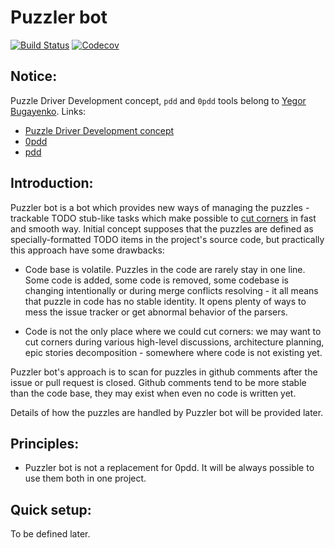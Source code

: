 # Puzzler bot

[![Build Status](https://img.shields.io/travis/skapral/puzzlerbot/master.svg)](https://travis-ci.org/skapral/puzzlerbot)
[![Codecov](https://codecov.io/gh/skapral/puzzlerbot/branch/master/graph/badge.svg)](https://codecov.io/gh/skapral/puzzlerbot)

## Notice:

Puzzle Driver Development concept, `pdd` and `0pdd` tools belong to [Yegor Bugayenko](yegor256.com).
Links:
- [Puzzle Driver Development concept](https://www.yegor256.com/2010/03/04/pdd.html)
- [0pdd](https://github.com/yegor256/0pdd/)
- [pdd](https://github.com/yegor256/pdd/)

## Introduction:

Puzzler bot is a bot which provides new ways of managing the
puzzles - trackable TODO stub-like tasks which make possible to 
[cut corners](https://www.yegor256.com/2015/01/15/how-to-cut-corners.html)
in fast and smooth way. Initial concept supposes that the puzzles
are defined as specially-formatted TODO items in the project's source code, but
practically this approach have some drawbacks:

- Code base is volatile. Puzzles in the code are rarely stay in one line. 
Some code is added, some code is removed, some codebase is changing intentionally
or during merge conflicts resolving - it all means that puzzle in code has no stable 
identity. It opens plenty of ways to mess the issue tracker or get abnormal behavior
of the parsers.

- Code is not the only place where we could cut corners: we may want to cut corners
during various high-level discussions, architecture planning, 
epic stories decomposition - somewhere where code is not existing yet.

Puzzler bot's approach is to scan for puzzles in github comments after 
the issue or pull request is closed. Github comments tend to be more stable than 
the code base, they may exist when even no code is written yet.

Details of how the puzzles are handled by Puzzler bot will be provided later. 

## Principles:

- Puzzler bot is not a replacement for 0pdd. It will be always possible to use
them both in one project.

## Quick setup:

To be defined later.

